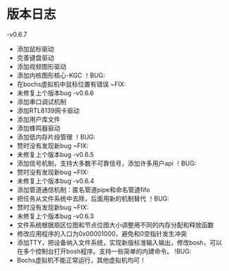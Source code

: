 # 版本日志
-v0.6.7
* 添加鼠标驱动
* 完善键盘驱动
* 添加视频图形驱动
* 添加内核图形核心-KGC
！BUG:
* 在bochs虚拟机中鼠标位置有错误
~FIX:
* 未修复上个版本bug
-v0.6.6
* 添加串口调试机制
* 添加RTL8139网卡驱动
* 添加用户库文件
* 添加蜂鸣器驱动
* 添加低内存片段管理
！BUG:
* 赞时没有发现新bug
~FIX:
* 未修复上个版本bug
-v0.6.5
* 添加信号机制，支持大多数不可靠信号，添加许多用户api
！BUG:
* 赞时没有发现新bug
~FIX:
* 未修复上个版本bug
-v0.6.4
* 添加管道通信机制：匿名管道pipe和命名管道fifo
* 把任务从文件系统中去除，后面用新的机制替代
！BUG:
* 赞时没有发现新bug
~FIX:
* 未修复上个版本bug
-v0.6.3
* 文件系统根据扇区位图和节点位图大小调整用不同的内存分配和释放函数
* 修改应用程序的入口为0x00001000，避免和0空指针发生冲突
* 添加TTY，把设备纳入文件系统，实现新版标准输入输出，修改bosh，可以在多个控制台打开bosh程序。支持一些简单的内建命令。
!BUG: 
* Bochs虚拟机不能正常运行，其他虚拟机均可！